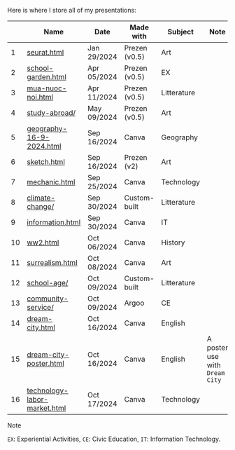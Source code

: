 Here is where I store all of my presentations:

|    | Name                                                                                    | Date        | Made with     | Subject      | Note                           |
|----|-----------------------------------------------------------------------------------------|-------------|---------------|--------------|--------------------------------|
| 1  | [seurat.html](https://nguyengiabach.com/presentations/seurat)                           | Jan 29/2024 | Prezen (v0.5) | Art          |                                |
| 2  | [school-garden.html](https://nguyengiabach.com/presentations/school-garden)             | Apr 05/2024 | Prezen (v0.5) | EX           |                                |
| 3  | [mua-nuoc-noi.html](https://nguyengiabach.com/presentations/mua-nuoc-noi)               | Apr 11/2024 | Prezen (v0.5) | Litterature  |                                |
| 4  | [study-abroad/](https://nguyengiabach.com/presentations/study-abroad)                   | May 09/2024 | Prezen (v0.5) | Art          |                                |
| 5  | [geography-16-9-2024.html](https://nguyengiabach.com/presentations/geography-16-9-2024) | Sep 16/2024 | Canva         | Geography    |                                |
| 6  | [sketch.html](https://nguyengiabach.com/presentations/sketch)                           | Sep 16/2024 | Prezen (v2)   | Art          |                                |
| 7  | [mechanic.html](https://nguyengiabach.com/presentations/mechanic)                       | Sep 25/2024 | Canva         | Technology   |                                |
| 8  | [climate-change/](https://nguyengiabach.com/presentations/climate-change)               | Sep 30/2024 | Custom-built  | Litterature  |                                |
| 9  | [information.html](https://nguyengiabach.com/presentations/information)                 | Sep 30/2024 | Canva         | IT           |                                |
| 10 | [ww2.html](https://nguyengiabach.com/presentations/ww2)                                 | Oct 06/2024 | Canva         | History      |                                |
| 11 | [surrealism.html](https://nguyengiabach.com/presentations/surrealism)                   | Oct 08/2024 | Canva         | Art          |                                |
| 12 | [school-age/](https://nguyengiabach.com/presentations/school-age)                       | Oct 09/2024 | Custom-built  | Litterature  |                                |
| 13 | [community-service/](https://nguyengiabach.com/presentations/community-service)         | Oct 09/2024 | Argoo         | CE           |                                |
| 14 | [dream-city.html](https://nguyengiabach.com/presentations/dream-city)                   | Oct 16/2024 | Canva         | English      |                                |
| 15 | [dream-city-poster.html](https://nguyengiabach.com/presentations/dream-city-poster)     | Oct 16/2024 | Canva         | English      | A poster use with `Dream City` |
| 16 | [technology-labor-market.html](https://nguyengiabach.com/presentations/technology-labor-market)| Oct 17/2024 | Canva  | Technology   |                                |

> [!NOTE]
> `EX`: Experiential Activities, `CE`: Civic Education, `IT`: Information Technology.

